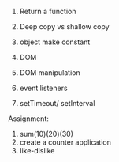 1. Return a function
2. Deep copy vs shallow copy 
3. object make constant 

4. DOM 
5. DOM manipulation 
6. event listeners 

7. setTimeout/ setInterval 

Assignment:
1. sum(10)(20)(30)
2. create a counter application
3. like-dislike